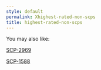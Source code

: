 ```yaml
---
style: default
permalink: Xhighest-rated-non-scps
title: highest-rated-non-scps
---
```

You may also like:

[SCP-2969](http://scp-wiki.net/scp-2969)

[SCP-1588](http://scp-wiki.net/scp-1588)
